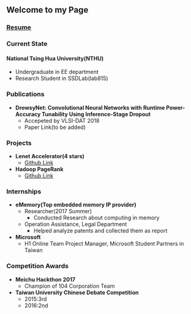 ## Welcome to my Page 

### [Resume](https://drive.google.com/file/d/1QGFCl5tX7kb_BmRS08KPIeKVAKxrQaK9/view?usp=sharing)

### Current State

#### National Tsing Hua University(NTHU)

- Undergraduate in EE department
- Research Student in SSDLab(lab815)

### Publications
- **DrowsyNet: Convolutional Neural Networks with Runtime Power-Accuracy Tunability Using Inference-Stage Dropout**
    - Accepeted by VLSI-DAT 2018
    - Paper Link(to be added)
    
### Projects
- **Lenet Accelerator(4 stars)**
    - [Github Link](https://github.com/jasonlo0509/Lenet_Accelerator)
- **Hadoop PageRank**
    - [Github Link](https://github.com/jasonlo0509/Hadoop_PageRank)

### Internships
- **eMemory(Top embedded memory IP provider)**
    - Researcher(2017 Summer)
        - Conducted Research about computing in memory
    - Operation Assistance, Legal Department
        - Helped analyze patents and collected them as report
- **Microsoft**
    - H1 Online Team Project Manager, Microsoft Student Partners in Taiwan

### Competition Awards
- **Meichu Hackthon 2017**
    - Champion of 104 Corporation Team
- **Taiwan University Chinese Debate Competition**
    - 2015:3rd
    - 2016:2nd
